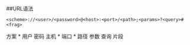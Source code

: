 ##URL语法

```
<scheme>://<user>/<password>@<host>:<port>/<path>;<params>?<query>#<frag>
```

方案 *
用户
密码
主机 *
端口 *
路径
参数
查询
片段


